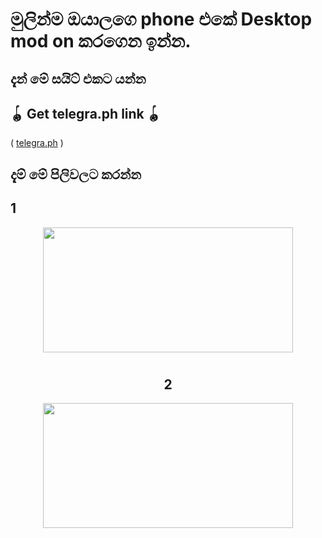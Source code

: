 # මුලින්ම ඔයාලගෙ phone එකේ Desktop mod on කරගෙන ඉන්න.

## දැන් මේ සයිට් එකට යන්න
## 🪀 Get telegra.ph link 🪀           

 ( [telegra.ph](https://telegra.ph/) )

## දැම් මේ පිලිවලට කරන්න

## 1
<div align="center">
  <img src="https://telegra.ph/file/7dc1cd197eda3e49c9434.jpg" width="400" height="200">
  <h1>  </h1>

## 2
<div align="center">
  <img src="https://telegra.ph/file/25a22516055c67a9d572d.jpg" width="400" height="200">
  <h1>  </h1>
